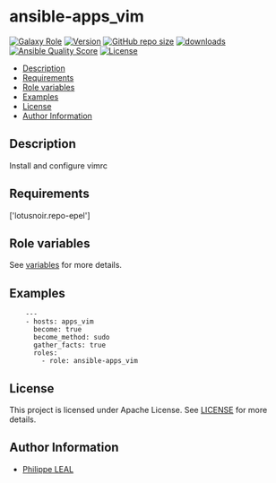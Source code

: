 # ansible-apps_vim

[![Galaxy Role](https://img.shields.io/badge/galaxy-apps_vim-purple?style=flat)](https://galaxy.ansible.com/lotusnoir/apps_vim)
[![Version](https://img.shields.io/github/release/lotusnoir/ansible-apps_vim.svg)](https://github.com/lotusnoir/ansible-apps_vim/releases/latest)
[![GitHub repo size](https://img.shields.io/github/repo-size/lotusnoir/ansible-apps_vim?color=orange&style=flat)](https://galaxy.ansible.com/lotusnoir/apps_vim)
[![downloads](https://img.shields.io/ansible/role/d/56925)](https://galaxy.ansible.com/lotusnoir/apps_vim)
[![Ansible Quality Score](https://img.shields.io/ansible/quality/56925)](https://galaxy.ansible.com/lotusnoir/apps_vim)
[![License](https://img.shields.io/badge/license-Apache--2.0-brightgreen?style=flat)](https://opensource.org/licenses/Apache-2.0)

<!-- START doctoc generated TOC please keep comment here to allow auto update -->
<!-- DON'T EDIT THIS SECTION, INSTEAD RE-RUN doctoc TO UPDATE -->

- [Description](#description)
- [Requirements](#requirements)
- [Role variables](#role-variables)
- [Examples](#examples)
- [License](#license)
- [Author Information](#author-information)

<!-- END doctoc generated TOC please keep comment here to allow auto update -->

## Description

Install and configure vimrc
## Requirements

['lotusnoir.repo-epel']

## Role variables

See [variables](/defaults/main.yml) for more details.

## Examples

        ---
        - hosts: apps_vim
          become: true
          become_method: sudo
          gather_facts: true
          roles:
            - role: ansible-apps_vim


## License

This project is licensed under Apache License. See [LICENSE](/LICENSE) for more details.

## Author Information

- [Philippe LEAL](https://github.com/lotusnoir)
